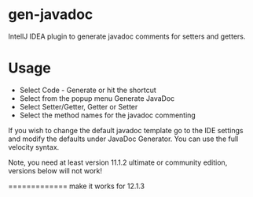 gen-javadoc
===========

IntellJ IDEA plugin to generate javadoc comments for setters and getters.


Usage
=====

 * Select Code - Generate or hit the shortcut
 * Select from the popup menu Generate JavaDoc
 * Select Setter/Getter, Getter or Setter
 * Select the method names for the javadoc commenting

If you wish to change the default javadoc template go to the IDE settings and modify the defaults under JavaDoc
Generator. You can use the full velocity syntax.

Note, you need at least version 11.1.2 ultimate or community edition, versions below will not work!

=============
make it works for 12.1.3